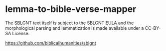 # lemma-to-bible-verse-mapper


The SBLGNT text itself is subject to the SBLGNT EULA and the morphological parsing and lemmatization is made available under a CC-BY-SA License.

https://github.com/biblicalhumanities/sblgnt